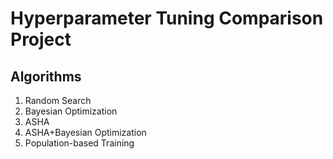 # Hyperparameter Tuning Comparison Project

## Algorithms

1. Random Search
1. Bayesian Optimization
1. ASHA
1. ASHA+Bayesian Optimization
1. Population-based Training
